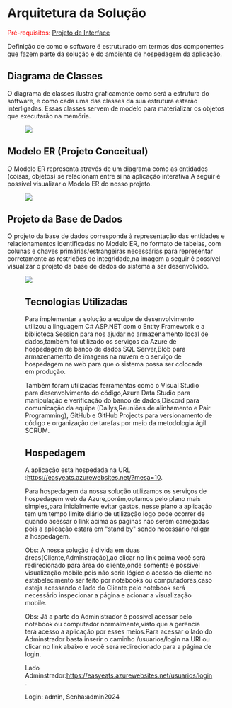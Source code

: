# Arquitetura da Solução

<span style="color:red">Pré-requisitos: <a href="3-Projeto de Interface.md"> Projeto de Interface</a></span>



Definição de como o software é estruturado em termos dos componentes que fazem parte da solução e do ambiente de hospedagem da aplicação.

## Diagrama de Classes

O diagrama de classes ilustra graficamente como será a estrutura do software, e como cada uma das classes da sua estrutura estarão interligadas. Essas classes servem de modelo para materializar os objetos que executarão na memória.

<figure> 
  <img src="https://github.com/ICEI-PUC-Minas-PMV-ADS/pmv-ads-2024-1-e2-proj-int-t7-grupo-gerenciador-de-pedidos/blob/main/docs/img/DiagramadeClasse2.png" alt"Diagrama de Classe">
</figure>

## Modelo ER (Projeto Conceitual)

O Modelo ER representa através de um diagrama como as entidades (coisas, objetos) se relacionam entre si na aplicação interativa.A seguir é possível visualizar o Modelo ER do nosso projeto.

<figure> 
  <img src="https://github.com/ICEI-PUC-Minas-PMV-ADS/pmv-ads-2024-1-e2-proj-int-t7-grupo-gerenciador-de-pedidos/blob/main/docs/img/MER.png" alt"Modelo de entidade e relacionamento">
</figure>


## Projeto da Base de Dados

O projeto da base de dados corresponde à representação das entidades e relacionamentos identificadas no Modelo ER, no formato de tabelas, com colunas e chaves primárias/estrangeiras necessárias para representar corretamente as restrições de integridade,na imagem a seguir é possível visualizar o projeto da base de dados do sistema a ser desenvolvido.
 

<figure> 
  <img src="https://github.com/ICEI-PUC-Minas-PMV-ADS/pmv-ads-2024-1-e2-proj-int-t7-grupo-gerenciador-de-pedidos/blob/main/docs/img/projetoBD.png" alt"Projeto da base de dados">

## Tecnologias Utilizadas

Para implementar a solução a equipe de desenvolvimento utilizou a linguagem C# ASP.NET com o Entity Framework e a biblioteca Session para nos ajudar no armazenamento local de dados,também foi utilizado os serviços da Azure de hospedagem de banco de dados SQL Server,Blob para armazenamento de imagens na nuvem e o serviço de hospedagem na web para que o sistema possa ser colocada em produção.


Também foram utilizadas ferramentas como o Visual Studio para desenvolvimento do código,Azure Data Studio para manipulação e verificação do banco de dados,Discord para comunicação da equipe
(Dailys,Reuniões de alinhamento e Pair Programming), GitHub e GitHub Projects para versionamento de código e organização de tarefas por meio da metodologia ágil SCRUM.

## Hospedagem

A aplicação esta hospedada na URL :<a href="https://easyeats.azurewebsites.net/?mesa=10">https://easyeats.azurewebsites.net/?mesa=10</a>.

Para hospedagem da nossa solução utilizamos os serviços de hospedagem web da Azure,porém,optamos pelo plano mais simples,para inicialmente evitar gastos, nesse plano a aplicação tem um tempo limite diário de utilização logo pode ocorrer de quando acessar o link acima as páginas não serem carregadas pois a aplicação estará em "stand by" sendo necessário religar a hospedagem.

Obs:  A nossa solução é divida em duas áreas(Cliente,Adminstração),ao clicar no link acima você será redirecionado para área do cliente,onde somente é possivel visualização mobile,pois não seria lógico o 
acesso do cliente no estabelecimento ser feito por notebooks ou computadores,caso esteja acessando o lado do Cliente pelo notebook será necessário inspecionar a página e acionar a visualização mobile.

Obs:  Já a parte do Administrador é possível acessar pelo notebook ou computador normalmente,visto que a gerência terá acesso a aplicação por esses meios.Para acessar o lado do Adminstrador basta inserir
o caminho /usuarios/login na URl ou clicar no link abaixo e você será redirecionado para a página de login. 


Lado Adminstrador:<a href="https://easyeats.azurewebsites.net/usuarios/login">https://easyeats.azurewebsites.net/usuarios/login</a>.

Login: admin,  Senha:admin2024
